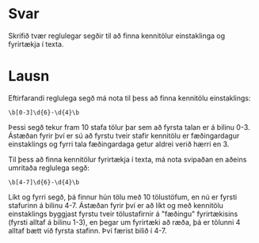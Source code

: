 # Svar

Skrifið tvær reglulegar segðir til að finna kennitölur einstaklinga og fyrirtækja í texta.

# Lausn

Eftirfarandi reglulega segð má nota til þess að finna kennitölu einstaklings:

    \b[0-3]\d{6}-\d{4}\b

Þessi segð tekur fram 10 stafa tölur þar sem að fyrsta talan er á bilinu 0-3. Ástæðan fyrir því er sú að fyrstu tveir stafir kennitölu er fæðingardagur einstaklings og fyrri tala fæðingardaga getur aldrei verið hærri en 3.

Til þess að finna kennitölur fyrirtækja í texta, má nota svipaðan en aðeins umritaða reglulega segð:

    \b[4-7]\d{6}-\d{4}\b

Líkt og fyrri segð, þá finnur hún tölu með 10 tölustöfum, en nú er fyrsti stafurinn á bilinu 4-7. Ástæðan fyrir því er að líkt og með kennitölu einstaklings byggjast fyrstu tveir tölustafirnir á "fæðingu" fyrirtækisins (fyrsti alltaf á bilinu 1-3), en þegar um fyrirtæki að ræða, þá er tölunni 4 alltaf bætt við fyrsta stafinn. Því færist bilið í 4-7.